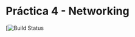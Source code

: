 # Práctica 4 - Networking

[![Build Status](https://travis-ci.org/ULL-ESIT-DSI-1819/p4-t2-networking-alu0100785050)
